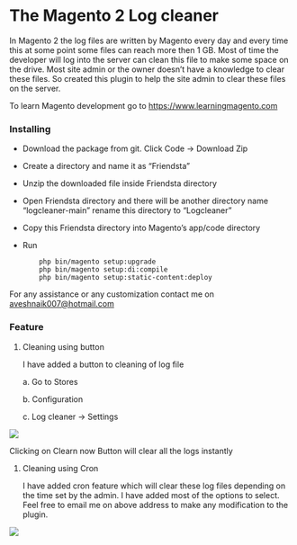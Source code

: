 # **The Magento 2 Log cleaner**

In Magento 2 the log files are written by Magento every day and every time this at some point some files can reach more then 1 GB. Most of time the developer will log into the server can clean this file to make some space on the drive. Most site admin or the owner doesn’t have a knowledge to clear these files. So created this plugin to help the site admin to clear these files on the server.

To learn Magento development go to https://www.learningmagento.com

### **Installing**

- Download the package from git. Click Code -> Download Zip
- Create a directory and name it as “Friendsta”
- Unzip the downloaded file inside Friendsta directory
- Open Friendsta directory and there will be another directory name “logcleaner-main” rename this directory to “Logcleaner”
- Copy this Friendsta directory into Magento’s app/code directory
- Run

  ``` 
      php bin/magento setup:upgrade
      php bin/magento setup:di:compile
      php bin/magento setup:static-content:deploy
  ```

For any assistance or any customization contact me on aveshnaik007@hotmail.com

### **Feature**

1. Cleaning using button

   I have added a button to cleaning of log file

    a. Go to Stores
 
    b. Configuration

    c. Log cleaner -> Settings

![](https://i.imgur.com/TROiK1D.png)

Clicking on Clearn now Button will clear all the logs instantly

1. Cleaning using Cron

    I have added cron feature which will clear these log files depending on the time set by the admin. I have added most of the options to select. Feel free to email me on above address to make any modification to the plugin.

![](https://i.imgur.com/LqqUsJf.png)

